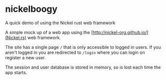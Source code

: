 # nickelboogy
A quick demo of using the Nickel rust web framework

A simple mock up of a web app using the [http://nickel-org.github.io/](Nickel.rs) web framework. 

The site has a single page `/` that is only accessible to logged in users. If you aren't logged in you are redirected to `/login` where you can login on register a new user.

The session and user database is stored in memory, so is lost each time the app starts.
